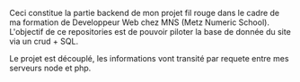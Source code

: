 Ceci constitue la partie backend de mon projet fil rouge dans le cadre de ma formation de Developpeur Web chez MNS (Metz Numeric School).
L'objectif de ce repositories est de pouvoir piloter la base de donnée du site via un crud + SQL.

Le projet est découplé, les informations vont transité par requete entre mes serveurs node et php.
